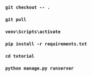 ### `git checkout -- .`
### `git pull`
### `venv\Scripts\activate`
### `pip install -r requirements.txt`
### `cd tutorial`
### `python manage.py runserver`